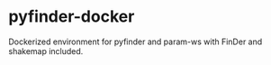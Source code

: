 # pyfinder-docker
Dockerized environment for pyfinder and param-ws with FinDer and shakemap included.
